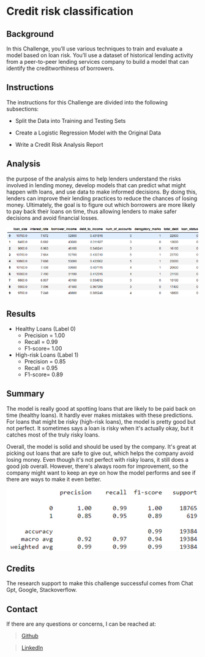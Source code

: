 # Credit risk classification

## Background
In this Challenge, you’ll use various techniques to train and evaluate a model based on loan risk. You’ll use a dataset of historical lending activity from a peer-to-peer lending services company to build a model that can identify the creditworthiness of borrowers.

## Instructions
The instructions for this Challenge are divided into the following subsections:

- Split the Data into Training and Testing Sets

- Create a Logistic Regression Model with the Original Data

- Write a Credit Risk Analysis Report

## Analysis
the purpose of the analysis aims to help lenders understand the risks involved in lending money, develop models that can predict what might happen with loans, and use data to make informed decisions. By doing this, lenders can improve their lending practices to reduce the chances of losing money. Ultimately, the goal is to figure out which borrowers are more likely to pay back their loans on time, thus allowing lenders to make safer decisions and avoid financial losses.

<img src="Credit_Risk\Resources\data.png" style="width:800px">

## Results 
- Healthy Loans (Label 0)
    - Precision =   1.00
    - Recall =      0.99
    - F1-score=     1.00
- High-risk Loans (Label 1)
    - Precision =   0.85
    - Recall =      0.95
    - F1-score=     0.89

## Summary
The model is really good at spotting loans that are likely to be paid back on time (healthy loans). It hardly ever makes mistakes with these predictions. For loans that might be risky (high-risk loans), the model is pretty good but not perfect. It sometimes says a loan is risky when it's actually okay, but it catches most of the truly risky loans.

Overall, the model is solid and should be used by the company. It's great at picking out loans that are safe to give out, which helps the company avoid losing money. Even though it's not perfect with risky loans, it still does a good job overall. However, there's always room for improvement, so the company might want to keep an eye on how the model performs and see if there are ways to make it even better.

<img src="Credit_Risk\Resources\report.png" style="width:800px">

## Credits
The research support to make this challenge successful comes from Chat Gpt, Google, Stackoverflow.

## Contact
If there are any questions or concerns, I can be reached at:

> [Github](https://github.com/Davidcastanoe)

> [LinkedIn](https://www.linkedin.com/in/davidcastanoe/)



